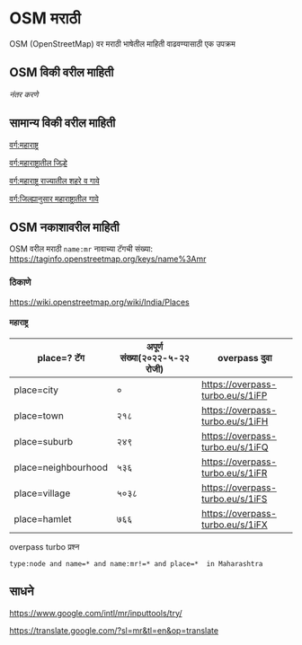 # OSM मराठी

OSM (OpenStreetMap) वर मराठी भाषेतील माहिती वाढवण्यासाठी एक उपक्रम

## OSM विकी वरील  माहिती

*नंतर करणे*

## सामान्य विकी वरील माहिती

[वर्ग:महाराष्ट्र](https://mr.wikipedia.org/wiki/%E0%A4%B5%E0%A4%B0%E0%A5%8D%E0%A4%97:%E0%A4%AE%E0%A4%B9%E0%A4%BE%E0%A4%B0%E0%A4%BE%E0%A4%B7%E0%A5%8D%E0%A4%9F%E0%A5%8D%E0%A4%B0)

[वर्ग:महाराष्ट्रातील जिल्हे](https://mr.wikipedia.org/wiki/%E0%A4%B5%E0%A4%B0%E0%A5%8D%E0%A4%97:%E0%A4%AE%E0%A4%B9%E0%A4%BE%E0%A4%B0%E0%A4%BE%E0%A4%B7%E0%A5%8D%E0%A4%9F%E0%A5%8D%E0%A4%B0%E0%A4%BE%E0%A4%A4%E0%A5%80%E0%A4%B2_%E0%A4%9C%E0%A4%BF%E0%A4%B2%E0%A5%8D%E0%A4%B9%E0%A5%87)


[वर्ग:महाराष्ट्र राज्यातील शहरे व गावे](https://mr.wikipedia.org/wiki/%E0%A4%B5%E0%A4%B0%E0%A5%8D%E0%A4%97:%E0%A4%AE%E0%A4%B9%E0%A4%BE%E0%A4%B0%E0%A4%BE%E0%A4%B7%E0%A5%8D%E0%A4%9F%E0%A5%8D%E0%A4%B0_%E0%A4%B0%E0%A4%BE%E0%A4%9C%E0%A5%8D%E0%A4%AF%E0%A4%BE%E0%A4%A4%E0%A5%80%E0%A4%B2_%E0%A4%B6%E0%A4%B9%E0%A4%B0%E0%A5%87_%E0%A4%B5_%E0%A4%97%E0%A4%BE%E0%A4%B5%E0%A5%87)

[वर्ग:जिल्ह्यानुसार महाराष्ट्रातील गावे](https://mr.wikipedia.org/wiki/%E0%A4%B5%E0%A4%B0%E0%A5%8D%E0%A4%97:%E0%A4%9C%E0%A4%BF%E0%A4%B2%E0%A5%8D%E0%A4%B9%E0%A5%8D%E0%A4%AF%E0%A4%BE%E0%A4%A8%E0%A5%81%E0%A4%B8%E0%A4%BE%E0%A4%B0_%E0%A4%AE%E0%A4%B9%E0%A4%BE%E0%A4%B0%E0%A4%BE%E0%A4%B7%E0%A5%8D%E0%A4%9F%E0%A5%8D%E0%A4%B0%E0%A4%BE%E0%A4%A4%E0%A5%80%E0%A4%B2_%E0%A4%97%E0%A4%BE%E0%A4%B5%E0%A5%87)


## OSM नकाशावरील माहिती

OSM वरील मराठी `name:mr` नावाच्या टॅगची संख्या:
https://taginfo.openstreetmap.org/keys/name%3Amr

### ठिकाणे

https://wiki.openstreetmap.org/wiki/India/Places

#### महाराष्ट्र

| place=? टॅग | अपूर्ण संख्या(२०२२-५-२२ रोजी) | overpass दुवा
| --- | --- | --- |
| place=city | ० | https://overpass-turbo.eu/s/1iFP
| place=town | २१८ | https://overpass-turbo.eu/s/1iFH
| place=suburb | २४९ | https://overpass-turbo.eu/s/1iFQ
| place=neighbourhood | ५३६ | https://overpass-turbo.eu/s/1iFR
| place=village | ५०३८ | https://overpass-turbo.eu/s/1iFS
| place=hamlet | ७६६ | https://overpass-turbo.eu/s/1iFX

overpass turbo प्रश्न

`type:node and name=* and name:mr!=* and place=*  in Maharashtra`

## साधने

https://www.google.com/intl/mr/inputtools/try/

https://translate.google.com/?sl=mr&tl=en&op=translate
